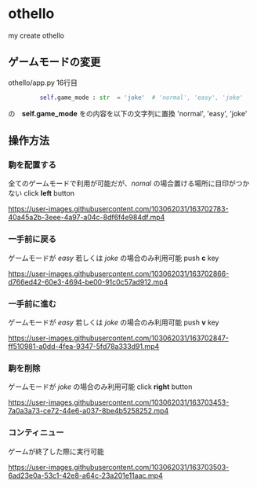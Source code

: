 
# othello
 my create othello

## ゲームモードの変更
 othello/app.py 16行目
~~~py
         self.game_mode : str  = 'joke'  # 'normal', 'easy', 'joke'
~~~
 の　__self.game_mode__ をの内容を以下の文字列に置換 'normal', 'easy', 'joke'

## 操作方法

### 駒を配置する
 全てのゲームモードで利用が可能だが、_nomal_ の場合置ける場所に目印がつかない
 click __left__ button

https://user-images.githubusercontent.com/103062031/163702783-40a45a2b-3eee-4a97-a04c-8df6f4e984df.mp4

### 一手前に戻る
 ゲームモードが _easy_ 若しくは _joke_ の場合のみ利用可能
 push __c__ key

https://user-images.githubusercontent.com/103062031/163702866-d766ed42-60e3-4694-be00-91c0c57ad912.mp4

### 一手前に進む
 ゲームモードが _easy_ 若しくは _joke_ の場合のみ利用可能
 push __v__ key

https://user-images.githubusercontent.com/103062031/163702847-ff510981-a0dd-4fea-9347-5fd78a333d91.mp4

### 駒を削除
 ゲームモードが _joke_ の場合のみ利用可能
 click __right__ button

https://user-images.githubusercontent.com/103062031/163703453-7a0a3a73-ce72-44e6-a037-8be4b5258252.mp4

### コンティニュー
 ゲームが終了した際に実行可能

https://user-images.githubusercontent.com/103062031/163703503-6ad23e0a-53c1-42e8-a64c-23a201e11aac.mp4

